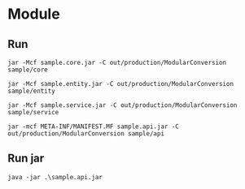 # Module

## Run

```shell
jar -Mcf sample.core.jar -C out/production/ModularConversion sample/core
```

```shell
jar -Mcf sample.entity.jar -C out/production/ModularConversion sample/entity
```

```shell
jar -Mcf sample.service.jar -C out/production/ModularConversion sample/service
```

```shell
jar -mcf META-INF/MANIFEST.MF sample.api.jar -C out/production/ModularConversion sample/api
```


## Run jar

```shell
java -jar .\sample.api.jar
```